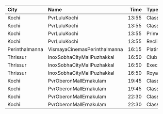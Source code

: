 | City           | Name                         |  Time | Type          | Price | Capacity | Booked |
| :------------- | :--------------------------- | ----: | :------------ | ----: | -------: | -----: |
| Kochi          | PvrLuluKochi                 | 13:55 | Classic       |  110₹ |       39 |     19 |
| Kochi          | PvrLuluKochi                 | 13:55 | ClassicPlus   |  140₹ |       91 |     63 |
| Kochi          | PvrLuluKochi                 | 13:55 | Prime         |  160₹ |       68 |     37 |
| Kochi          | PvrLuluKochi                 | 13:55 | Recliner      |  290₹ |       10 |      9 |
| Perinthalmanna | VismayaCinemasPerinthalmanna | 16:15 | Platinum      |  100₹ |      151 |     92 |
| Thrissur       | InoxSobhaCityMallPuzhakkal   | 16:50 | Club          |  170₹ |       26 |      0 |
| Thrissur       | InoxSobhaCityMallPuzhakkal   | 16:50 | Executive     |  130₹ |       11 |      0 |
| Thrissur       | InoxSobhaCityMallPuzhakkal   | 16:50 | RoyalRecliner |  290₹ |        5 |      0 |
| Kochi          | PvrOberonMallErnakulam       | 19:45 | Classic       |  129₹ |       54 |     32 |
| Kochi          | PvrOberonMallErnakulam       | 19:45 | ClassicPlus   |  160₹ |      104 |    102 |
| Kochi          | PvrOberonMallErnakulam       | 22:30 | Classic       |  129₹ |       54 |     43 |
| Kochi          | PvrOberonMallErnakulam       | 22:30 | ClassicPlus   |  160₹ |      104 |    104 |